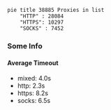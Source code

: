 
```mermaid
pie title 38885 Proxies in list
    "HTTP" : 28084
    "HTTPS": 10297
    "SOCKS" : 7452
```

### Some Info
#### Average Timeout

- mixed: 4.0s
- http: 2.3s
- https: 8.2s
- socks: 6.5s